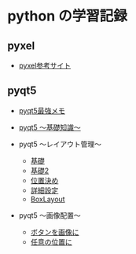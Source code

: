 # python の学習記録

## pyxel
- [pyxel参考サイト](https://cpp-learning.com/pyxel_tutorial/)

## pyqt5

- [pyqt5最強メモ](http://penguinitis.g1.xrea.com/computer/programming/Python/PyQt5/PyQt5-memo/PyQt5-memo.html)

- [pyqt5 ～基礎知識～](https://qiita.com/montblanc18/items/0188ff680acf028d4b63)

- pyqt5 ～レイアウト管理～
  - [基礎](https://qiita.com/Nobu12/items/81da82b8b984bf54f0a0)
  - [基礎2](http://yu00.hatenablog.com/entry/2015/09/02/180737)
  - [位置決め](https://www.xsim.info/articles/PySide/how-to-layout.html)
  - [詳細設定](http://yu00.hatenablog.com/entry/2015/09/17/191707)
  - [BoxLayout](http://yu00.hatenablog.com/entry/2015/09/17/191707)

- pyqt5 ～画像配置～
  - [ボタンを画像に](https://ja.stackoverflow.com/questions/43311/pyqt%E3%81%A7%E9%9A%A0%E3%81%97%E3%83%9C%E3%82%BF%E3%83%B3%E3%81%AE%E3%82%88%E3%81%86%E3%81%AA%E3%82%82%E3%81%AE%E3%82%92%E4%BD%9C%E3%82%8A%E3%81%9F%E3%81%84)
  - [任意の位置に](https://teratail.com/questions/102043)

